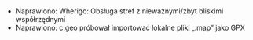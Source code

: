 #
- Naprawiono: Wherigo: Obsługa stref z nieważnymi/zbyt bliskimi współrzędnymi
- Naprawiono: c:geo próbował importować lokalne pliki „.map” jako GPX
